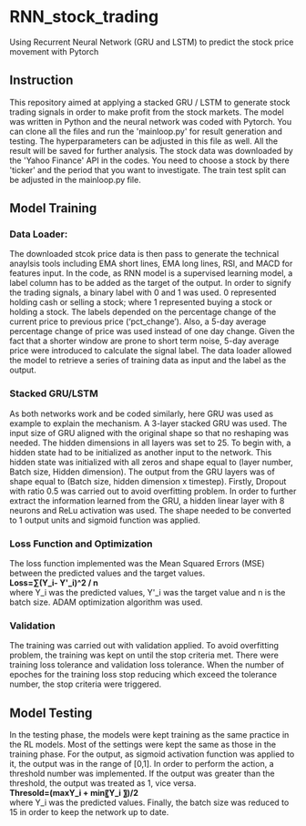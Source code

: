 # RNN_stock_trading
Using Recurrent Neural Network (GRU and LSTM) to predict the stock price movement with Pytorch 

## Instruction
This repository aimed at applying a stacked GRU / LSTM to generate stock trading signals in order to make profit from the stock markets. The model was written in Python and the neural network was coded with Pytorch. You can clone all the files and run the 'mainloop.py' for result generation and testing. The hyperparameters can be adjusted in this file as well. All the result will be saved for further analysis. The stock data was downloaded by the 'Yahoo Finance' API in the codes. You need to choose a stock by there 'ticker' and the period that you want to investigate. The train test split can be adjusted in the mainloop.py file. 

## Model Training
### Data Loader:
The downloaded stcok price data is then pass to generate the technical anaylsis tools including EMA short lines, EMA long lines, RSI, and MACD for features input. In the code, as RNN model is a supervised learning model, a label column has to be added as the target of the output. In order to signify the trading signals, a binary label with 0 and 1 was used. 0 represented holding cash or selling a stock; where 1 represented buying a stock or holding a stock. The labels depended on the percentage change of the current price to previous price (‘pct_change’). Also, a 5-day average percentage change of price was used instead of one day change. Given the fact that a shorter window are prone to short term noise, 5-day average price were introduced to calculate the signal label. The data loader allowed the model to retrieve a series of training data as input and the label as the output.

### Stacked GRU/LSTM
As both networks work and be coded similarly, here GRU was used as example to explain the mechanism. A 3-layer stacked GRU was used. The input size of GRU aligned with the original shape so that no reshaping was needed. The hidden dimensions in all layers was set to 25. To begin with, a hidden state had to be initialized as another input to the network. This hidden state was initialized with all zeros and shape equal to (layer number, Batch size, Hidden dimension). The output from the GRU layers was of shape equal to (Batch size, hidden dimension x timestep). Firstly, Dropout with ratio 0.5 was carried out to avoid overfitting problem. In order to further extract the information learned from the GRU, a hidden linear layer with 8 neurons and ReLu activation was used. The shape needed to be converted to 1 output units and sigmoid function was applied.

### Loss Function and Optimization
The loss function implemented was the Mean Squared Errors (MSE) between the predicted values and the target values.\
**Loss=∑(Y_i- Y'_i)^2 / n**\
where Y_i was the predicted values, Y'_i was the target value and n is the batch size. ADAM optimization algorithm was used. 

### Validation
The training was carried out with validation applied. To avoid overfitting problem, the training was kept on until the stop criteria met. There were training loss tolerance and validation loss tolerance. When the number of epoches for the training loss stop reducing which exceed the tolerance number, the stop criteria were triggered. 

## Model Testing
In the testing phase, the models were kept training as the same practice in the RL models. Most of the settings were kept the same as those in the training phase. For the output, as sigmoid activation function was applied to it, the output was in the range of [0,1]. In order to perform the action, a threshold number was implemented. If the output was greater than the threshold, the output was treated as 1, vice versa. \
**Thresold=(maxY_i  + min⁡〖Y_i 〗)/2** \
where Y_i was the predicted values. Finally, the batch size was reduced to 15 in order to keep the network up to date. 



